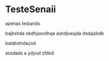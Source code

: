 # TesteSenaii
apenas testando


bajbshda
sbdhjasvdhqa
ashdjvasjda
dsdajskdb


balabslndaçsd


assdads
a
ydyud
zfdsd

